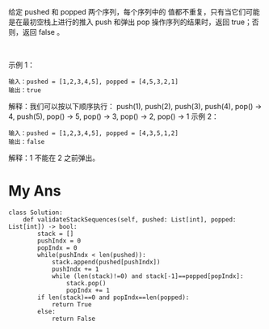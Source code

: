 给定 pushed 和 popped 两个序列，每个序列中的 值都不重复，只有当它们可能是在最初空栈上进行的推入 push 和弹出 pop 操作序列的结果时，返回 true；否则，返回 false 。

 

示例 1：
```
输入：pushed = [1,2,3,4,5], popped = [4,5,3,2,1]
输出：true
```
解释：我们可以按以下顺序执行：
push(1), push(2), push(3), push(4), pop() -> 4,
push(5), pop() -> 5, pop() -> 3, pop() -> 2, pop() -> 1
示例 2：
```
输入：pushed = [1,2,3,4,5], popped = [4,3,5,1,2]
输出：false
```
解释：1 不能在 2 之前弹出。


# My Ans
```
class Solution:
    def validateStackSequences(self, pushed: List[int], popped: List[int]) -> bool:
        stack = []
        pushIndx = 0
        popIndx = 0
        while(pushIndx < len(pushed)):
            stack.append(pushed[pushIndx])
            pushIndx += 1
            while (len(stack)!=0) and stack[-1]==popped[popIndx]:
                stack.pop()
                popIndx += 1
        if len(stack)==0 and popIndx==len(popped):
            return True
        else:
            return False
```